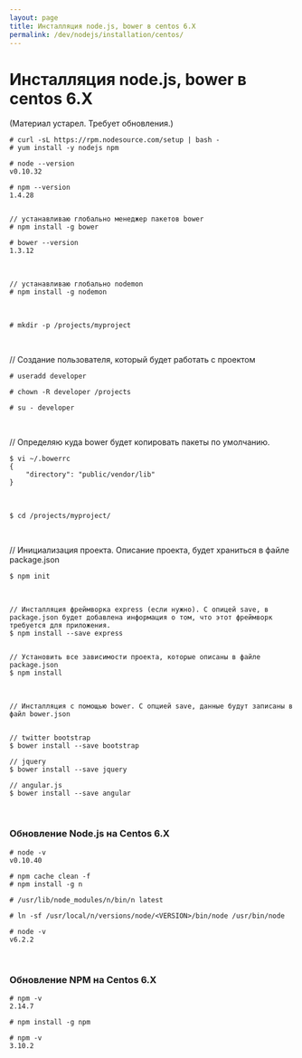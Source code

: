 ```yaml
---
layout: page
title: Инсталляция node.js, bower в centos 6.X
permalink: /dev/nodejs/installation/centos/
---
```


# Инсталляция node.js, bower в centos 6.X

(Материал устарел. Требует обновления.)


    # curl -sL https://rpm.nodesource.com/setup | bash -
    # yum install -y nodejs npm

    # node --version
    v0.10.32

    # npm --version
    1.4.28


    // устанавливаю глобально менеджер пакетов bower
    # npm install -g bower

    # bower --version
    1.3.12


<br/>

    // устанавливаю глобально nodemon
    # npm install -g nodemon

<br/>

    # mkdir -p /projects/myproject

<br/>

// Создание пользователя, который будет работать с проектом


    # useradd developer

    # chown -R developer /projects

    # su - developer

<br/>

// Определяю куда bower будет копировать пакеты по умолчанию.

    $ vi ~/.bowerrc
    {
    	"directory": "public/vendor/lib"
    }

<br/>  

    $ cd /projects/myproject/

<br/>

//  Инициализация проекта. Описание проекта, будет храниться в файле package.json

    $ npm init

<br/>

    // Инсталляция фреймворка express (если нужно). С опицей save, в package.json будет добавлена информация о том, что этот фреймворк требуется для приложения.
    $ npm install --save express


    // Установить все зависимости проекта, которые описаны в файле package.json
    $ npm install   

<br/>

    // Инсталляция с помощью bower. С опцией save, данные будут записаны в файл bower.json


    // twitter bootstrap
    $ bower install --save bootstrap

    // jquery  
    $ bower install --save jquery

    // angular.js
    $ bower install --save angular


<br/>

### Обновление Node.js на Centos 6.X

    # node -v
    v0.10.40

    # npm cache clean -f
    # npm install -g n

    # /usr/lib/node_modules/n/bin/n latest

    # ln -sf /usr/local/n/versions/node/<VERSION>/bin/node /usr/bin/node

    # node -v
    v6.2.2


<br/>

### Обновление NPM на Centos 6.X

    # npm -v
    2.14.7

    # npm install -g npm

    # npm -v
    3.10.2



<!--

<br/>

    $ cd myproject/
    $ git clone https://github.com/oracle-jet/work-better-jet
    $ cd work-better-jet/

<br/>

    $ vi app.js

<br/>

    var http = require('http'),
        fs = require('fs');


    fs.readFile('./index.html', function (err, html) {
        if (err) {
            throw err;
        }       
        http.createServer(function(request, response) {  
            response.writeHeader(200, {"Content-Type": "text/html"});  
            response.write(html);  
            response.end();  
        }).listen(8000);
    });


<br/>


http://192.168.56.2:8000/


-->
